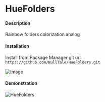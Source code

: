 # HueFolders
 
#### Description
Rainbow folders colorization analog

#### Installation
Install from Package Manager git url 
`https://github.com/NullTale/HueFolders.git`

![image](https://user-images.githubusercontent.com/1497430/181345613-b81a77c6-c449-4b19-ab1e-88b1ef06f6fc.png)

#### Demonstration
![HueFolders](https://user-images.githubusercontent.com/1497430/197402971-f10d466e-7d05-4055-9f17-a4b75cf6431d.png)
